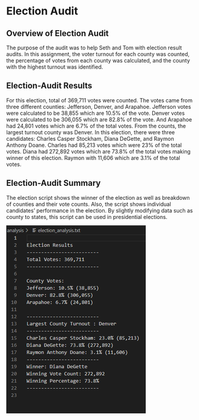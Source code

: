 # Election Audit
## Overview of Election Audit
The purpose of the audit was to help Seth and Tom with election result audits. In this assignment, the voter turnout for each county was counted, the percentage of votes from each county was calculated, and the county with the highest turnout was identified. 
## Election-Audit Results
For this election, total of 369,711 votes were counted. The votes came from three different counties: Jefferson, Denver, and Arapahoe. Jefferson votes were calculated to be 38,855 which are 10.5% of the vote. Denver votes were calculated to be 306,055 which are 82.8% of the vote. And Arapahoe had 24,801 votes which are 6.7% of the total votes. From the counts, the largest turnout county was Denver. In this election, there were three candidates: Charles Casper Stockham, Diana DeGette, and Raymon Anthony Doane. Charles had 85,213 votes which were 23% of the total votes. Diana had 272,892 votes which are 73.8% of the total votes making winner of this election. Raymon with 11,606 which are 3.1% of the total votes. 
## Election-Audit Summary 
The election script shows the winner of the election as well as breakdown of counties and their vote counts. Also, the script shows individual candidates’ performance in the election. By slightly modifying data such as county to states, this script can be used in presidential elections. 

![Election_result](https://github.com/sangyoo1021/Election_Analysis/blob/main/Resources/Election_result.png)
